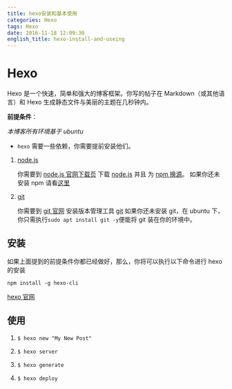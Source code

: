 ```yaml
---
title: hexo安装和基本使用
categories: Hexo
tags: Hexo
date: 2016-11-18 12:09:30
english_title: hexo-install-and-useing
---
```


Hexo
====

Hexo 是一个快速，简单和强大的博客框架。你写的帖子在 Markdown（或其他语言）和 Hexo 生成静态文件与美丽的主题在几秒钟内。

**前提条件**：

*本博客所有环境基于 ubuntu*

- `hexo` 需要一些依赖，你需要提前安装他们。
1. [node.js][]

    你需要到 [node.js 官网下载页][] 下载 [node.js][]
并且 为 [npm 换源][]。
如果你还未安装 npm 请看[这里][nodejs-install]

2. [git][]

    你需要到 [git 官网][git] 安装版本管理工具 [git][]
如果你还未安装 git，在 ubuntu 下，你只需执行`sudo apt install git -y`便能将 git 装在你的环境中。


安装
----

如果上面提到的前提条件你都已经做好，那么，你将可以执行以下命令进行 hexo 的安装

`npm install -g hexo-cli`

[hexo 官网][]


使用
----

1. `$ hexo new "My New Post"`

2. `$ hexo server`

3. `$ hexo generate`

4. `$ hexo deploy`


[node.js]: https://nodejs.org
[node.js 官网下载页]: https://nodejs.org/en/download/
[npm 换源]: /开发者手册/common-package-management-tool-for-source/
[nodejs-install]: /nodeJs/环境搭建/nodejs-install/
[git]: http://git-scm.com
[hexo 官网]: https://hexo.io/zh/docs/


 